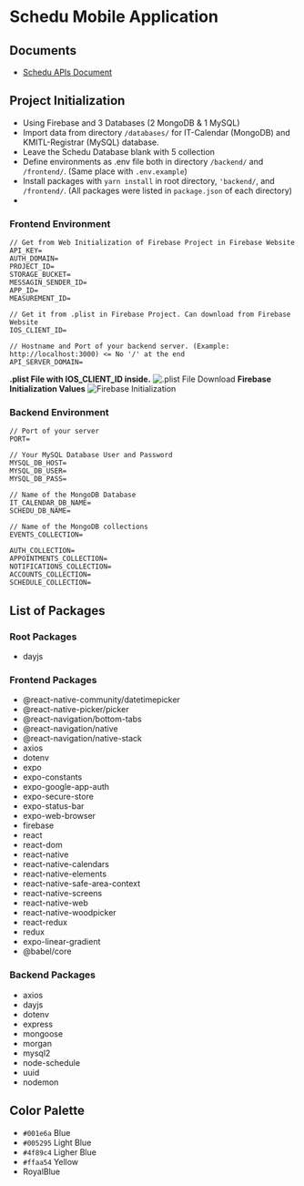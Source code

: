 # Schedu Mobile Application

## Documents
- [Schedu APIs Document](https://documenter.getpostman.com/view/14200523/UVC3j81n)

## Project Initialization
- Using Firebase and 3 Databases (2 MongoDB & 1 MySQL)
- Import data from directory `/databases/` for IT-Calendar (MongoDB) and KMITL-Registrar (MySQL) database.
- Leave the Schedu Database blank with 5 collection
- Define environments as .env file both in directory `/backend/` and `/frontend/`. (Same place with `.env.example`)
- Install packages with `yarn install` in root directory, `'backend/`, and `/frontend/`. (All packages were listed in `package.json` of each directory)
- 

### Frontend Environment
```
// Get from Web Initialization of Firebase Project in Firebase Website
API_KEY=
AUTH_DOMAIN=
PROJECT_ID=
STORAGE_BUCKET=
MESSAGIN_SENDER_ID=
APP_ID=
MEASUREMENT_ID=

// Get it from .plist in Firebase Project. Can download from Firebase Website
IOS_CLIENT_ID=

// Hostname and Port of your backend server. (Example: http://localhost:3000) <= No '/' at the end
API_SERVER_DOMAIN=
```
**.plist File with IOS_CLIENT_ID inside.**
![.plist File Download](https://firebasestorage.googleapis.com/v0/b/schedu-f727e.appspot.com/o/Screenshot%202021-11-09%20143454.png?alt=media&token=f0995f08-83d2-495a-9543-1181e602ba87)
**Firebase Initialization Values**
![Firebase Initialization](https://firebasestorage.googleapis.com/v0/b/schedu-f727e.appspot.com/o/Screenshot%202021-11-09%20143518.png?alt=media&token=8432273d-e7a1-43ff-8ff0-357c4604cd6d)
### Backend Environment
```
// Port of your server
PORT=

// Your MySQL Database User and Password
MYSQL_DB_HOST=
MYSQL_DB_USER=
MYSQL_DB_PASS=

// Name of the MongoDB Database
IT_CALENDAR_DB_NAME=
SCHEDU_DB_NAME=

// Name of the MongoDB collections
EVENTS_COLLECTION=

AUTH_COLLECTION=
APPOINTMENTS_COLLECTION=
NOTIFICATIONS_COLLECTION=
ACCOUNTS_COLLECTION=
SCHEDULE_COLLECTION=
```
## List of Packages
### Root Packages
- dayjs
### Frontend Packages
- @react-native-community/datetimepicker
- @react-native-picker/picker
- @react-navigation/bottom-tabs
- @react-navigation/native
- @react-navigation/native-stack
- axios
- dotenv
- expo
- expo-constants
- expo-google-app-auth
- expo-secure-store
- expo-status-bar
- expo-web-browser
- firebase
- react
- react-dom
- react-native
- react-native-calendars
- react-native-elements
- react-native-safe-area-context
- react-native-screens
- react-native-web
- react-native-woodpicker
- react-redux
- redux
- expo-linear-gradient
- @babel/core
### Backend Packages
- axios
- dayjs
- dotenv
- express
- mongoose
- morgan
- mysql2
- node-schedule
- uuid
- nodemon

## Color Palette
- `#001e6a` Blue
- `#005295` Light Blue
- `#4f89c4` Ligher Blue
- `#ffaa54` Yellow
- RoyalBlue
